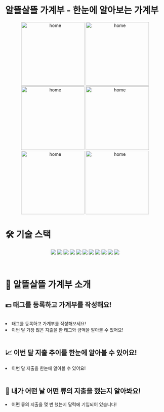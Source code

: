 # 알뜰살뜰 가계부 - 한눈에 알아보는 가계부

<p align='center'>
<img width='200' alt='home' src='https://user-images.githubusercontent.com/59111836/141263274-e6633016-a258-4aea-b964-689d3eb27304.png'>
<img width='200' alt='home' src='https://user-images.githubusercontent.com/59111836/141261008-423d5226-aa1b-4992-9925-e27101b3084d.png'>
<img width='200' alt='home' src='https://user-images.githubusercontent.com/59111836/141263482-0d076556-c343-4373-95a0-85de847469d0.png'>
<img width='200' alt='home' src='https://user-images.githubusercontent.com/59111836/141263382-3fec8d71-696b-455b-b0ab-ec926aca37be.png'>
<img width='200' alt='home' src='https://user-images.githubusercontent.com/59111836/141263554-da84e2d5-98eb-4507-96d0-62f8ae6e89ca.png'>
<img width='200' alt='home' src='https://user-images.githubusercontent.com/59111836/141263632-f5f4739b-3d73-4113-9369-ab96aa450e4a.png'>
</p>
<h1>🛠 기술 스택</h1>
<p align='center'>
  <img src="https://shields.io/badge/TypeScript-3178C6?logo=TypeScript&logoColor=FFF&style=flat-square" />
  <img src="https://img.shields.io/badge/-React-%2361DAFB.svg?&logo=React&logoColor=white" />
  <img src="https://img.shields.io/badge/-Redux-%23764ABC.svg?&logo=Redux&logoColor=white" />
  <img src='https://img.shields.io/badge/yarn-yellow?logo=yarn'/>
  <img src='https://img.shields.io/badge/Axios-pink?'/>
  <img src='https://img.shields.io/badge/ReduxToolkit-764ABC?'/>
  <img src='https://img.shields.io/badge/StyledComponents-violet?logo=styled-components'/>
  <img src='https://img.shields.io/badge/ReactRouter-pink?logo=React Router'/>
  <img src="https://img.shields.io/badge/-JavaScript-%23F7DF1E.svg?&logo=JavaScript&logoColor=white" />
<img src="https://img.shields.io/badge/Node.js-339933?style=flat-square&logo=Node.js&logoColor=white"/></a>
<img src='https://img.shields.io/badge/sequelize-blue?'/>
</p>
<br>
<h1>🥰 알뜰살뜰 가계부 소개</h1>
<h2>💵 태그를 등록하고 가계부를 작성해요!</h2>
<br>
<li>태그를 등록하고 가계부를 작성해보세요!</li>
<li>이번 달 가장 많은 지출을 한 태그와 금액을 알아볼 수 있어요!</li>
<br>
<h2>📈 이번 달 지출 추이를 한눈에 알아볼 수 있어요!</h2>
<li>이번 달 지출을 한눈에 알아볼 수 있어요!</li>
<br>
<h2>📆 내가 어떤 날 어떤 류의 지출을 했는지 알아봐요!</h2>
<li>어떤 류의 지출을 몇 번 했는지 달력에 기입되어 있습니다!</li>
